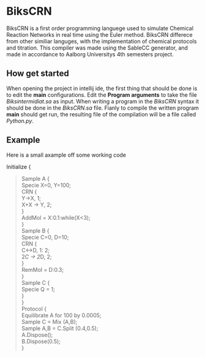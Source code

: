 BiksCRN
=======
BiksCRN is a first order programming languege used to simulate Chemical Reaction Networks in real time using the Euler method. BiksCRN differece from other similiar languges, with the implementation of chemical protocols and titration. This compiler was made using the SableCC generator, and made in accordance to Aalborg Universitys 4th semesters project.

How get started
---------------
When opening the project in intellij ide, the first thing that should be done is to edit the **main** configurations. Edit the **Program arguments** to take the file _Biksintermidiat.sa_ as input. When writing a program in the _BiksCRN_ syntax it should be done in the _BiksCRN.sa_ file. Fianly to compile the written program **main** should get run, the resulting file of the compilation will be a file called _Python.py_.

Example
-------
Here is a small axample off some working code

Initialize {  
> Sample A {  
        Specie X=0, Y=100;  
        CRN {  
            Y->X, 1;  
            X+X -> Y, 2;  
        }  
        AddMol = X:0.1:while(X<3);  
    }  
    Sample B {  
        Specie C=0, D=10;  
        CRN {  
            C<->D, 1: 2;  
            2*C -> 2*D, 2;  
        }  
        RemMol = D:0.3;  
    }  
    Sample C {  
        Specie Q = 1;  
    }  
}  
Protocol {  
    Equilibrate A for 100 by 0.0005;  
    Sample C = Mix (A,B);  
    Sample A,B = C.Split (0.4,0.5);  
    A.Dispose();  
    B.Dispose(0.5);  
}  
